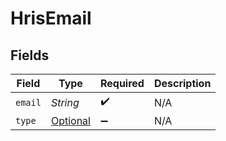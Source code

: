 # HrisEmail


## Fields

| Field                                                           | Type                                                            | Required                                                        | Description                                                     |
| --------------------------------------------------------------- | --------------------------------------------------------------- | --------------------------------------------------------------- | --------------------------------------------------------------- |
| `email`                                                         | *String*                                                        | :heavy_check_mark:                                              | N/A                                                             |
| `type`                                                          | [Optional<HrisEmailType>](../../models/shared/HrisEmailType.md) | :heavy_minus_sign:                                              | N/A                                                             |